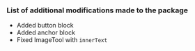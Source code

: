 ### List of additional modifications made to the package
- Added button block
- Added anchor block
- Fixed ImageTool with `innerText`
